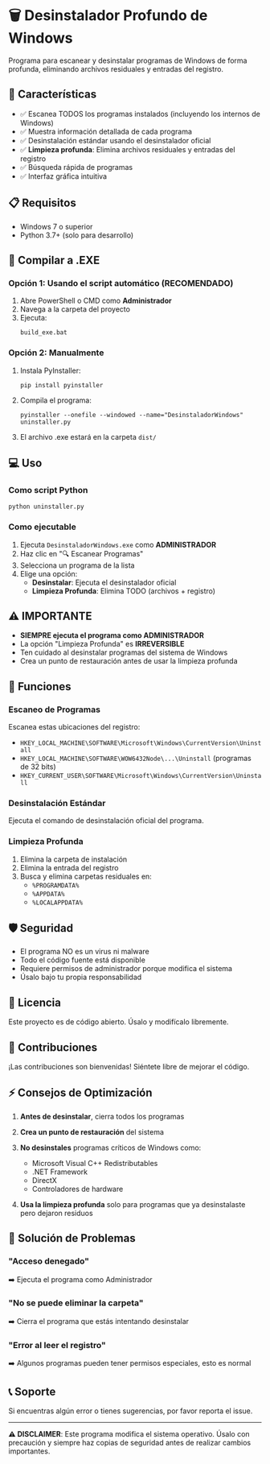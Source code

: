 # 🗑️ Desinstalador Profundo de Windows

Programa para escanear y desinstalar programas de Windows de forma profunda, eliminando archivos residuales y entradas del registro.

## 🚀 Características

- ✅ Escanea TODOS los programas instalados (incluyendo los internos de Windows)
- ✅ Muestra información detallada de cada programa
- ✅ Desinstalación estándar usando el desinstalador oficial
- ✅ **Limpieza profunda**: Elimina archivos residuales y entradas del registro
- ✅ Búsqueda rápida de programas
- ✅ Interfaz gráfica intuitiva

## 📋 Requisitos

- Windows 7 o superior
- Python 3.7+ (solo para desarrollo)

## 🔧 Compilar a .EXE

### Opción 1: Usando el script automático (RECOMENDADO)

1. Abre PowerShell o CMD como **Administrador**
2. Navega a la carpeta del proyecto
3. Ejecuta:
   ```batch
   build_exe.bat
   ```

### Opción 2: Manualmente

1. Instala PyInstaller:
   ```batch
   pip install pyinstaller
   ```

2. Compila el programa:
   ```batch
   pyinstaller --onefile --windowed --name="DesinstaladorWindows" uninstaller.py
   ```

3. El archivo .exe estará en la carpeta `dist/`

## 💻 Uso

### Como script Python
```batch
python uninstaller.py
```

### Como ejecutable
1. Ejecuta `DesinstaladorWindows.exe` como **ADMINISTRADOR**
2. Haz clic en "🔍 Escanear Programas"
3. Selecciona un programa de la lista
4. Elige una opción:
   - **Desinstalar**: Ejecuta el desinstalador oficial
   - **Limpieza Profunda**: Elimina TODO (archivos + registro)

## ⚠️ IMPORTANTE

- **SIEMPRE ejecuta el programa como ADMINISTRADOR**
- La opción "Limpieza Profunda" es **IRREVERSIBLE**
- Ten cuidado al desinstalar programas del sistema de Windows
- Crea un punto de restauración antes de usar la limpieza profunda

## 🎯 Funciones

### Escaneo de Programas
Escanea estas ubicaciones del registro:
- `HKEY_LOCAL_MACHINE\SOFTWARE\Microsoft\Windows\CurrentVersion\Uninstall`
- `HKEY_LOCAL_MACHINE\SOFTWARE\WOW6432Node\...\Uninstall` (programas de 32 bits)
- `HKEY_CURRENT_USER\SOFTWARE\Microsoft\Windows\CurrentVersion\Uninstall`

### Desinstalación Estándar
Ejecuta el comando de desinstalación oficial del programa.

### Limpieza Profunda
1. Elimina la carpeta de instalación
2. Elimina la entrada del registro
3. Busca y elimina carpetas residuales en:
   - `%PROGRAMDATA%`
   - `%APPDATA%`
   - `%LOCALAPPDATA%`

## 🛡️ Seguridad

- El programa NO es un virus ni malware
- Todo el código fuente está disponible
- Requiere permisos de administrador porque modifica el sistema
- Úsalo bajo tu propia responsabilidad

## 📝 Licencia

Este proyecto es de código abierto. Úsalo y modifícalo libremente.

## 🤝 Contribuciones

¡Las contribuciones son bienvenidas! Siéntete libre de mejorar el código.

## ⚡ Consejos de Optimización

1. **Antes de desinstalar**, cierra todos los programas
2. **Crea un punto de restauración** del sistema
3. **No desinstales** programas críticos de Windows como:
   - Microsoft Visual C++ Redistributables
   - .NET Framework
   - DirectX
   - Controladores de hardware

4. **Usa la limpieza profunda** solo para programas que ya desinstalaste pero dejaron residuos

## 🐛 Solución de Problemas

### "Acceso denegado"
➡️ Ejecuta el programa como Administrador

### "No se puede eliminar la carpeta"
➡️ Cierra el programa que estás intentando desinstalar

### "Error al leer el registro"
➡️ Algunos programas pueden tener permisos especiales, esto es normal

## 📞 Soporte

Si encuentras algún error o tienes sugerencias, por favor reporta el issue.

---

**⚠️ DISCLAIMER**: Este programa modifica el sistema operativo. Úsalo con precaución y siempre haz copias de seguridad antes de realizar cambios importantes.
